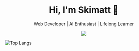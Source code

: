 <h1 align="center">Hi, I'm Skimatt 👋</h1>
<p align="center">Web Developer | AI Enthusiast | Lifelong Learner</p>

<div align="center">
  <img src="https://capsule-render.vercel.app/api?type=waving&color=0F2027,203A43,2C5364&height=200&section=header&text=Welcome%20to%20my%20GitHub!&fontColor=ffffff&fontSize=30&fontAlignY=40" />
</div>


![Top Langs](https://github-readme-stats.vercel.app/api/top-langs/?username=Skimatt&layout=compact&theme=tokyonight)





